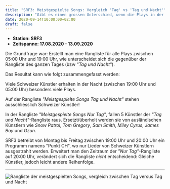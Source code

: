 ```yaml
---
title: "SRF3: Meistgespielte Songs: Vergleich 'Tag' vs 'Tag und Nacht'"
description: "Gibt es einen grossen Unterschied, wenn die Plays in der Nacht nicht berücksichtigt werden?"
date: 2020-09-14T10:00:00+02:00
draft: false
---
```


* **Station: SRF3**
* **Zeitspanne: 17.08.2020 - 13.09.2020**

Die Grundfrage war: Erstellt man eine Rangliste für alle Plays zwischen 05:00 Uhr und 19:00 Uhr, wie unterscheidet sich die gegenüber der Rangliste des ganzen Tages (bzw _"Tag und Nacht"_).

Das Resultat kann wie folgt zusammengefasst werden:

Viele Schweizer Künstler erhalten in der Nacht (zwischen 19:00 Uhr und 05:00 Uhr) besonders viele Plays.

Auf der Rangliste _"Meistgespielte Songs Tag und Nacht"_ stehen ausschliesslich Schweizer Künstler!

In der Rangliste _"Meistgespielte Songs Nur Tag"_, fallen 5 Künstler der _"Tag und Nacht"_-Rangliste raus. Ersetzt/überholt werden sie von ausländischen Künstlern wie _Snow Patrol_, _Tom Gregory_, _Sam Smith_, _Miley Cyrus_, _James Bay_ und _Ozun_.

SRF3 betreibt von Montag bis Freitag zwischen 19:00 Uhr und 20:00 Uhr ein Programm namens "Punkt CH", wo nur Lieder von Schweizer Künstlern ausgestrahlt werden. Erweitert man den Zeitraum der _"Nur Tag"_-Rangliste auf 20:00 Uhr, verändert sich die Rangliste _nicht_ entscheidend: Gleiche Künstler, jedoch leicht andere Reihenfolge.

---

![Rangliste der meistgespielten Songs, vergleich zwischen Tag versus Tag und Nacht](image.png)
